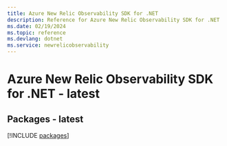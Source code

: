 ```yaml
---
title: Azure New Relic Observability SDK for .NET
description: Reference for Azure New Relic Observability SDK for .NET
ms.date: 02/19/2024
ms.topic: reference
ms.devlang: dotnet
ms.service: newrelicobservability
---
```

# Azure New Relic Observability SDK for .NET - latest
## Packages - latest
[!INCLUDE [packages](new-relic-observability-index.md)]